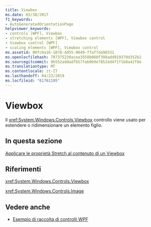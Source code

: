```yaml
---
title: Viewbox
ms.date: 03/30/2017
f1_keywords:
- AutoGeneratedOrientationPage
helpviewer_keywords:
- controls [WPF], Viewbox
- stretching elements [WPF], Viewbox control
- Viewbox control [WPF]
- scaling elements [WPF], Viewbox control
ms.assetid: 00fc0a16-1078-4d55-9849-ffaf7da96531
ms.openlocfilehash: 707375230acea3558b060f398add919370d352b2
ms.sourcegitcommit: 9b552addadfb57fab0b9e7852ed4f1f1b8a42f8e
ms.translationtype: MT
ms.contentlocale: it-IT
ms.lasthandoff: 04/23/2019
ms.locfileid: "61761195"
---
```

# <a name="viewbox"></a>Viewbox
Il <xref:System.Windows.Controls.Viewbox> controllo viene usato per estendere o ridimensionare un elemento figlio.  
  
## <a name="in-this-section"></a>In questa sezione  
 [Applicare le proprietà Stretch al contenuto di un Viewbox](how-to-apply-stretch-properties-to-the-contents-of-a-viewbox.md)  
  
## <a name="reference"></a>Riferimenti  
 <xref:System.Windows.Controls.Viewbox>  
  
 <xref:System.Windows.Controls.Image>  
  
## <a name="see-also"></a>Vedere anche

- [Esempio di raccolta di controlli WPF](https://go.microsoft.com/fwlink/?LinkID=160053)
